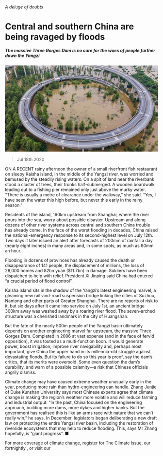 ###### A deluge of doubts

# Central and southern China are being ravaged by floods 

##### The massive Three Gorges Dam is no cure for the woes of people further down the Yangzi 

![image](images/20200718_CNP001_0.jpg) 

> Jul 18th 2020 

ON A RECENT rainy afternoon the owner of a small riverfront fish restaurant on sleepy Kaisha island, in the middle of the Yangzi river, was worried and bemused by the steadily rising waters. On a spit of land near the riverbank stood a cluster of trees, their trunks half-submerged. A wooden boardwalk leading out to a fishing pier remained only just above the murky water. “There is usually a metre of clearance under the walkway,” she said. “Yes, I have seen the water this high before, but never this early in the rainy season.”

Residents of the island, 160km upstream from Shanghai, where the river pours into the sea, worry about possible disaster. Upstream and along dozens of other river systems across central and southern China trouble has already come. In the face of the worst flooding in decades, China raised the national-emergency response to its second-highest level on July 12th. Two days it later issued an alert after forecasts of 200mm of rainfall a day (nearly eight inches) in many areas and, in some spots, as much as 60mm an hour.


Flooding in dozens of provinces has already caused the death or disappearance of 141 people, the displacement of millions, the loss of 28,000 homes and 82bn yuan ($11.7bn) in damage. Soldiers have been dispatched to help with relief. President Xi Jinping said China had entered “a crucial period of flood control”.

Kaisha island sits in the shadow of the Yangzi’s latest engineering marvel, a gleaming new rail-and-road suspension bridge linking the cities of Suzhou, Nantong and other parts of Greater Shanghai. There are no reports of risk to it, but six days after it came into service on July 1st, an ancient bridge 300km away was washed away by a roaring river flood. The seven-arched structure was a cherished landmark in the city of Huangshan.

But the fate of the nearly 500m people of the Yangzi basin ultimately depends on another engineering marvel far upstream, the massive Three Gorges Dam. Completed in 2006 at vast expense (and in the face of fervid opposition), it was touted as a multi-function boon. It would generate power, boost irrigation, improve river navigability and, perhaps most important, give China the upper hand in its millennia-old struggle against devastating floods. But its failure to do so this year is proof, say the dam’s critics, that its merits were oversold. Some even question the dam’s durability, and warn of a possible calamity—a risk that Chinese officials angrily dismiss.

Climate change may have caused extreme weather unusually early in the year, producing more rain than hydro-engineering can handle. Zhang Junjie of Duke Kunshan University says most Chinese experts agree that climate change is making the region’s weather more volatile and will reduce farming and industrial output. “In the past, China focused on the engineering approach, building more dams, more dykes and higher banks. But the government has realised this is like an arms race with nature that we can’t really win,” he says. In December, legislators began deliberating a new draft law on protecting the entire Yangzi river basin, including the restoration of riverside ecosystems that may help to reduce flooding. This, says Mr Zhang hopefully, is “giant progress”. ■

For more coverage of climate change, register for The Climate Issue, our fortnightly , or visit our 

